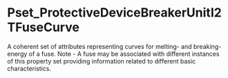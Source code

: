 # Pset_ProtectiveDeviceBreakerUnitI2TFuseCurve

A coherent set of attributes representing curves for melting- and breaking-energy of a fuse. Note - A fuse may be associated with different instances of this property set providing information related to different basic characteristics.<!-- end of definition -->
